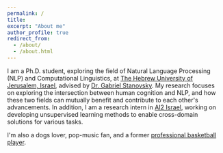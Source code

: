 ```yaml
---
permalink: /
title:
excerpt: "About me"
author_profile: true
redirect_from: 
  - /about/
  - /about.html
---
```



I am a Ph.D. student, exploring the field of Natural Language Processing (NLP) and Computational Linguistics,
at [The Hebrew University of Jerusalem, Israel](https://new.huji.ac.il/), 
advised by [Dr. Gabriel Stanovsky](https://gabrielstanovsky.github.io/).
My research focuses on exploring the intersection between human cognition and NLP, 
and how these two fields can mutually benefit and contribute to each other's advancements. 
In addition, I am a research intern in [AI2 Israel](https://allenai.org/ai2-israel), 
working on developing unsupervised learning methods to enable cross-domain solutions for various tasks.

I'm also a dogs lover, pop-music fan, and a former [professional basketball player](https://www.fiba.basketball/europe/u20women/2016/player/Gili-Lior).
